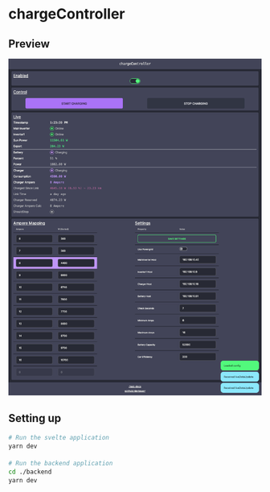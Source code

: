 # chargeController

## Preview

![preview](./assets//preview.png)

## Setting up

```bash
# Run the svelte application
yarn dev

# Run the backend application
cd ./backend
yarn dev
```

